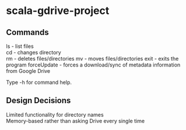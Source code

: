 # scala-gdrive-project

## Commands
ls - list files  
cd - changes directory  
rm - deletes files/directories
mv - moves files/directories
exit - exits the program
forceUpdate - forces a download/sync of metadata information from Google Drive

Type <command> -h for command help.

## Design Decisions
Limited functionality for directory names  
Memory-based rather than asking Drive every single time
